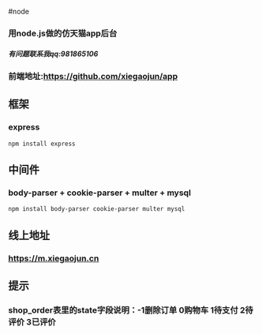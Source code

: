 #node

### 用node.js做的仿天猫app后台
##### 有问题联系我qq:981865106

### 前端地址:https://github.com/xiegaojun/app

## 框架

### express
```
npm install express
```

## 中间件

### body-parser + cookie-parser + multer + mysql
```
npm install body-parser cookie-parser multer mysql
```

## 线上地址

### https://m.xiegaojun.cn

## 提示
### shop_order表里的state字段说明：-1删除订单 0购物车 1待支付 2待评价 3已评价
